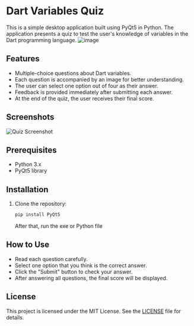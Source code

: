 # Dart Variables Quiz

This is a simple desktop application built using PyQt5 in Python. The application presents a quiz to test the user's knowledge of variables in the Dart programming language.
![image](https://github.com/lfillaz/Dart-Variables-Quiz/assets/114345508/884f35ee-175b-4335-91e5-4dbb4da5e319)


## Features
- Multiple-choice questions about Dart variables.
- Each question is accompanied by an image for better understanding.
- The user can select one option out of four as their answer.
- Feedback is provided immediately after submitting each answer.
- At the end of the quiz, the user receives their final score.

## Screenshots
![Quiz Screenshot](/images/quiz_screenshot.png)

## Prerequisites
- Python 3.x
- PyQt5 library

## Installation
1. Clone the repository:

    ```bash
    pip install PyQt5
    ```
    After that, run the exe or Python file

## How to Use
- Read each question carefully.
- Select one option that you think is the correct answer.
- Click the "Submit" button to check your answer.
- After answering all questions, the final score will be displayed.





## License
This project is licensed under the MIT License. See the [LICENSE](/LICENSE) file for details.
